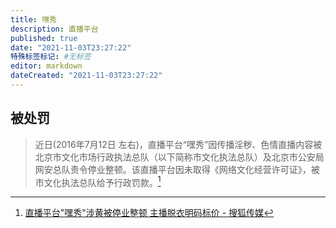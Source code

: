 ```yaml
---
title: 嘿秀
description: 直播平台
published: true
date: "2021-11-03T23:27:22"
特殊标签标记: #无标签
editor: markdown
dateCreated: "2021-11-03T23:27:22"
---
```


## 被处罚

> 近日(2016年7月12日 左右)，直播平台“嘿秀”因传播淫秽、色情直播内容被北京市文化市场行政执法总队（以下简称市文化执法总队）及北京市公安局网安总队责令停业整顿。该直播平台因未取得《网络文化经营许可证》，被市文化执法总队给予行政罚款。[^n459]

[^n459]: [直播平台"嘿秀"涉黄被停业整顿 主播脱衣明码标价 - 搜狐传媒](https://web.archive.org/web/20211011061830/http://media.sohu.com/20160715/n459377536.shtml)
